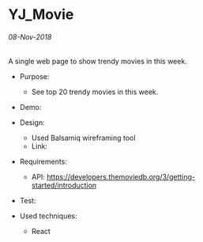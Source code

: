 # YJ_Movie

###### 08-Nov-2018
A single web page to show trendy movies in this week.

* Purpose:
  * See top 20 trendy movies in this week.
  
* Demo:
  
* Design:
  * Used Balsamiq wireframing tool
  * Link: 

* Requirements:
  * API: https://developers.themoviedb.org/3/getting-started/introduction
 
* Test:

* Used techniques: 
  * React